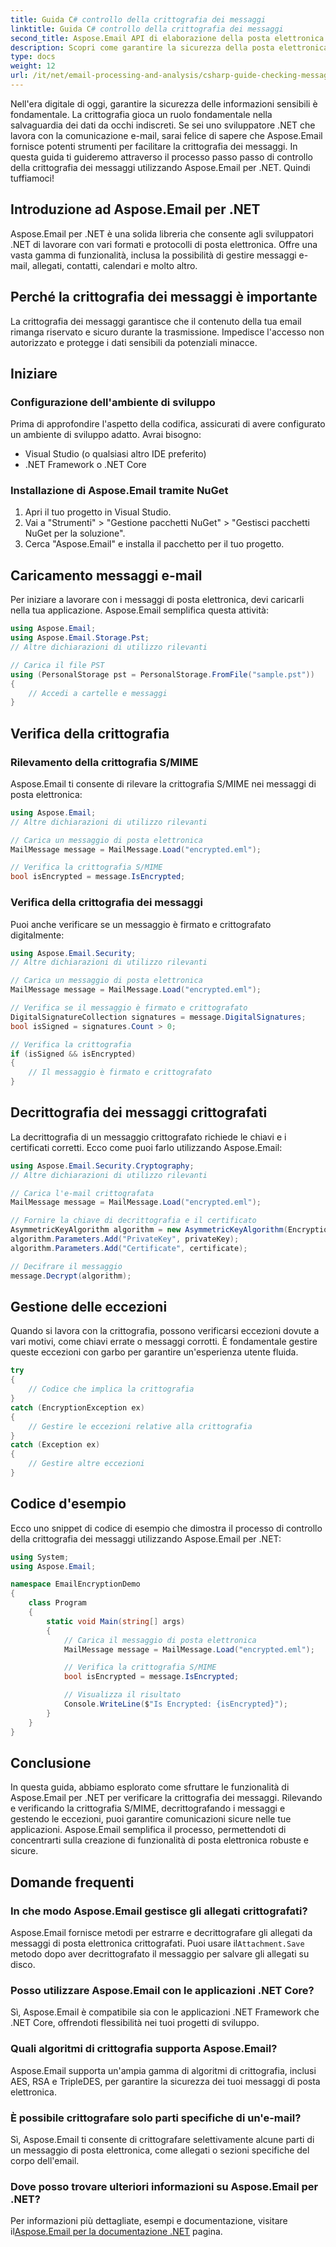 ```yaml
---
title: Guida C# controllo della crittografia dei messaggi
linktitle: Guida C# controllo della crittografia dei messaggi
second_title: Aspose.Email API di elaborazione della posta elettronica .NET
description: Scopri come garantire la sicurezza della posta elettronica con Aspose.Email per .NET. Verifica la crittografia, decrittografa i messaggi e altro ancora.
type: docs
weight: 12
url: /it/net/email-processing-and-analysis/csharp-guide-checking-messages-for-encryption/
---
```


Nell'era digitale di oggi, garantire la sicurezza delle informazioni sensibili è fondamentale. La crittografia gioca un ruolo fondamentale nella salvaguardia dei dati da occhi indiscreti. Se sei uno sviluppatore .NET che lavora con la comunicazione e-mail, sarai felice di sapere che Aspose.Email fornisce potenti strumenti per facilitare la crittografia dei messaggi. In questa guida ti guideremo attraverso il processo passo passo di controllo della crittografia dei messaggi utilizzando Aspose.Email per .NET. Quindi tuffiamoci!

## Introduzione ad Aspose.Email per .NET

Aspose.Email per .NET è una solida libreria che consente agli sviluppatori .NET di lavorare con vari formati e protocolli di posta elettronica. Offre una vasta gamma di funzionalità, inclusa la possibilità di gestire messaggi e-mail, allegati, contatti, calendari e molto altro.

## Perché la crittografia dei messaggi è importante

La crittografia dei messaggi garantisce che il contenuto della tua email rimanga riservato e sicuro durante la trasmissione. Impedisce l'accesso non autorizzato e protegge i dati sensibili da potenziali minacce.

## Iniziare

### Configurazione dell'ambiente di sviluppo

Prima di approfondire l'aspetto della codifica, assicurati di avere configurato un ambiente di sviluppo adatto. Avrai bisogno:

- Visual Studio (o qualsiasi altro IDE preferito)
- .NET Framework o .NET Core

### Installazione di Aspose.Email tramite NuGet

1. Apri il tuo progetto in Visual Studio.
2. Vai a "Strumenti" > "Gestione pacchetti NuGet" > "Gestisci pacchetti NuGet per la soluzione".
3. Cerca "Aspose.Email" e installa il pacchetto per il tuo progetto.

## Caricamento messaggi e-mail

Per iniziare a lavorare con i messaggi di posta elettronica, devi caricarli nella tua applicazione. Aspose.Email semplifica questa attività:

```csharp
using Aspose.Email;
using Aspose.Email.Storage.Pst;
// Altre dichiarazioni di utilizzo rilevanti

// Carica il file PST
using (PersonalStorage pst = PersonalStorage.FromFile("sample.pst"))
{
    // Accedi a cartelle e messaggi
}
```

## Verifica della crittografia

### Rilevamento della crittografia S/MIME

Aspose.Email ti consente di rilevare la crittografia S/MIME nei messaggi di posta elettronica:

```csharp
using Aspose.Email;
// Altre dichiarazioni di utilizzo rilevanti

// Carica un messaggio di posta elettronica
MailMessage message = MailMessage.Load("encrypted.eml");

// Verifica la crittografia S/MIME
bool isEncrypted = message.IsEncrypted;
```

### Verifica della crittografia dei messaggi

Puoi anche verificare se un messaggio è firmato e crittografato digitalmente:

```csharp
using Aspose.Email.Security;
// Altre dichiarazioni di utilizzo rilevanti

// Carica un messaggio di posta elettronica
MailMessage message = MailMessage.Load("encrypted.eml");

// Verifica se il messaggio è firmato e crittografato
DigitalSignatureCollection signatures = message.DigitalSignatures;
bool isSigned = signatures.Count > 0;

// Verifica la crittografia
if (isSigned && isEncrypted)
{
    // Il messaggio è firmato e crittografato
}
```

## Decrittografia dei messaggi crittografati

La decrittografia di un messaggio crittografato richiede le chiavi e i certificati corretti. Ecco come puoi farlo utilizzando Aspose.Email:

```csharp
using Aspose.Email.Security.Cryptography;
// Altre dichiarazioni di utilizzo rilevanti

// Carica l'e-mail crittografata
MailMessage message = MailMessage.Load("encrypted.eml");

// Fornire la chiave di decrittografia e il certificato
AsymmetricKeyAlgorithm algorithm = new AsymmetricKeyAlgorithm(EncryptionAlgorithm.Rsa);
algorithm.Parameters.Add("PrivateKey", privateKey);
algorithm.Parameters.Add("Certificate", certificate);

// Decifrare il messaggio
message.Decrypt(algorithm);
```

## Gestione delle eccezioni

Quando si lavora con la crittografia, possono verificarsi eccezioni dovute a vari motivi, come chiavi errate o messaggi corrotti. È fondamentale gestire queste eccezioni con garbo per garantire un'esperienza utente fluida.

```csharp
try
{
    // Codice che implica la crittografia
}
catch (EncryptionException ex)
{
    // Gestire le eccezioni relative alla crittografia
}
catch (Exception ex)
{
    // Gestire altre eccezioni
}
```

## Codice d'esempio

Ecco uno snippet di codice di esempio che dimostra il processo di controllo della crittografia dei messaggi utilizzando Aspose.Email per .NET:

```csharp
using System;
using Aspose.Email;

namespace EmailEncryptionDemo
{
    class Program
    {
        static void Main(string[] args)
        {
            // Carica il messaggio di posta elettronica
            MailMessage message = MailMessage.Load("encrypted.eml");

            // Verifica la crittografia S/MIME
            bool isEncrypted = message.IsEncrypted;

            // Visualizza il risultato
            Console.WriteLine($"Is Encrypted: {isEncrypted}");
        }
    }
}
```

## Conclusione

In questa guida, abbiamo esplorato come sfruttare le funzionalità di Aspose.Email per .NET per verificare la crittografia dei messaggi. Rilevando e verificando la crittografia S/MIME, decrittografando i messaggi e gestendo le eccezioni, puoi garantire comunicazioni sicure nelle tue applicazioni. Aspose.Email semplifica il processo, permettendoti di concentrarti sulla creazione di funzionalità di posta elettronica robuste e sicure.

## Domande frequenti

### In che modo Aspose.Email gestisce gli allegati crittografati?

 Aspose.Email fornisce metodi per estrarre e decrittografare gli allegati da messaggi di posta elettronica crittografati. Puoi usare il`Attachment.Save` metodo dopo aver decrittografato il messaggio per salvare gli allegati su disco.

### Posso utilizzare Aspose.Email con le applicazioni .NET Core?

Sì, Aspose.Email è compatibile sia con le applicazioni .NET Framework che .NET Core, offrendoti flessibilità nei tuoi progetti di sviluppo.

### Quali algoritmi di crittografia supporta Aspose.Email?

Aspose.Email supporta un'ampia gamma di algoritmi di crittografia, inclusi AES, RSA e TripleDES, per garantire la sicurezza dei tuoi messaggi di posta elettronica.

### È possibile crittografare solo parti specifiche di un'e-mail?

Sì, Aspose.Email ti consente di crittografare selettivamente alcune parti di un messaggio di posta elettronica, come allegati o sezioni specifiche del corpo dell'email.

### Dove posso trovare ulteriori informazioni su Aspose.Email per .NET?

 Per informazioni più dettagliate, esempi e documentazione, visitare il[Aspose.Email per la documentazione .NET](https://reference.aspose.com/email/net) pagina.